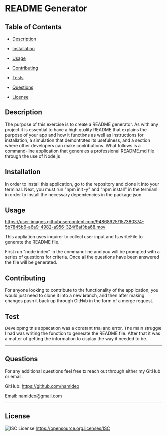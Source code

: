 # README Generator

  ## Table of Contents
  
  * [Description](#description)

  * [Installation](#installation)
  
  * [Usage](#usage)
  
  * [Contributing](#contributing)
  
  * [Tests](#tests)
  
  * [Questions](#github)
  
  * [License](#license)
  
      
  ## Description 
  The purpose of this exercise is to create a README generator. As with any project it is essential to have a high quality README that explains the purpose of your app and how it functions as well as instructions for installation, a simulation that demontrates its usefulness, and a section where other developers can make contributions. What follows is a command-line application that generates a professional README.md file through the use of Node.js
      
  ## Installation 
  In order to install this application, go to the repository and clone it into your terminal. Next, you must run "npm init -y" and "npm install" in the termianl in order to install the necessary dependencies in the package.json.
  
  ## Usage 
  
  https://user-images.githubusercontent.com/94868925/157380374-5b7845b6-a6a9-4982-a956-324f6af0ba68.mov


  This appliation uses inquirer to collect user input and fs.writeFile to generate the README file. 
  
  First run "node index" in the command line and you will be prompted with a series of questions for criteria. Once all the questions have been answered the file will be generated.
  
  ## Contributing 
  For anyone looking to contribute to the functionality of the application, you would just need to clone it into a new branch, and then after making changes push it back up through GitHub in the form of a merge request. 
  
  ## Test 
  Developing this application was a constant trial and error. The main struggle I had was writing the function to generate the README file. After that it was a matter of getting the information to display the way it needed to be.

  ---
    
  ## Questions 

  For any additional questions feel free to reach out through either my GitHub or email. 

  GitHub: https://github.com/namideo
  

  Email: namideo@gmail.com

  ---

  ## License 
  ![ISC License](https://img.shields.io/badge/License-ISC-blue.svg) 
  https://opensource.org/licenses/ISC
        
